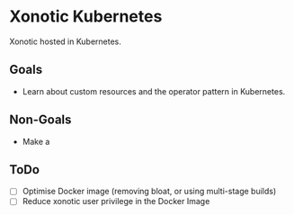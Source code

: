 # Xonotic Kubernetes

Xonotic hosted in Kubernetes.

## Goals

- Learn about custom resources and the operator pattern in Kubernetes.

## Non-Goals

- Make a 

## ToDo

- [ ] Optimise Docker image (removing bloat, or using multi-stage builds)
- [ ] Reduce xonotic user privilege in the Docker Image